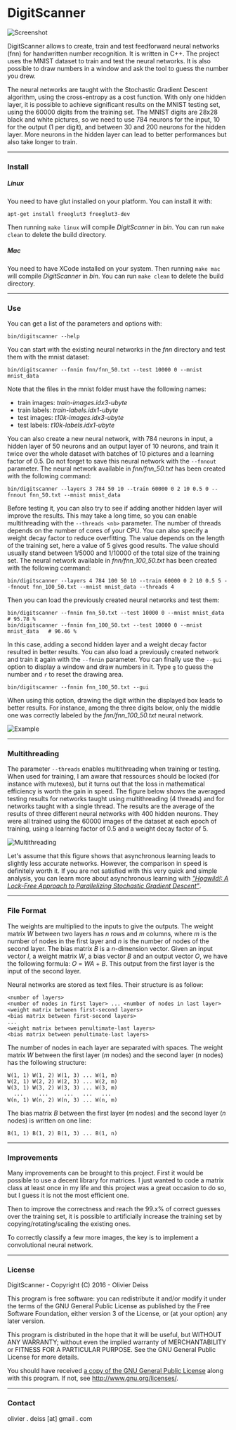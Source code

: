 # DigitScanner

![Screenshot](media/Screenshot.png)

DigitScanner allows to create, train and test feedforward neural networks (fnn) for handwritten number recognition. It is written in C++. The project uses the MNIST dataset to train and test the neural networks. It is also possible to draw numbers in a window and ask the tool to guess the number you drew.

The neural networks are taught with the Stochastic Gradient Descent algorithm, using the cross-entropy as a cost function. With only one hidden layer, it is possible to achieve significant results on the MNIST testing set, using the 60000 digits from the training set. The MNIST digits are 28x28 black and white pictures, so we need to use 784 neurons for the input, 10 for the output (1 per digit), and between 30 and 200 neurons for the hidden layer. More neurons in the hidden layer can lead to better performances but also take longer to train.

***

### Install

##### Linux

You need to have glut installed on your platform. You can install it with:

    apt-get install freeglut3 freeglut3-dev

Then running `make linux` will compile *DigitScanner* in *bin*. You can run `make clean` to delete the build directory.

##### Mac

You need to have XCode installed on your system. Then running `make mac` will compile *DigitScanner* in *bin*. You can run `make clean` to delete the build directory.

***

### Use

You can get a list of the parameters and options with:

    bin/digitscanner --help

You can start with the existing neural networks in the *fnn* directory and test them with the mnist dataset:

    bin/digitscanner --fnnin fnn/fnn_50.txt --test 10000 0 --mnist mnist_data

Note that the files in the mnist folder must have the following names:
* train images: *train-images.idx3-ubyte*
* train labels: *train-labels.idx1-ubyte*
* test images: *t10k-images.idx3-ubyte*
* test labels: *t10k-labels.idx1-ubyte*
    
You can also create a new neural network, with 784 neurons in input, a hidden layer of 50 neurons and an output layer of 10 neurons, and train it twice over the whole dataset with batches of 10 pictures and a learning factor of 0.5. Do not forget to save this neural network with the `--fnnout` parameter. The neural network available in *fnn/fnn_50.txt* has been created with the following command:

    bin/digitscanner --layers 3 784 50 10 --train 60000 0 2 10 0.5 0 --fnnout fnn_50.txt --mnist mnist_data
    
Before testing it, you can also try to see if adding another hidden layer will improve the results. This may take a long time, so you can enable multithreading with the `--threads <nb>` parameter. The number of threads depends on the number of cores of your CPU. You can also specify a weight decay factor to reduce overfitting. The value depends on the length of the training set, here a value of 5 gives good results. The value should usually stand between 1/5000 and 1/10000 of the total size of the training set. The neural network available in *fnn/fnn_100_50.txt* has been created with the following command:

    bin/digitscanner --layers 4 784 100 50 10 --train 60000 0 2 10 0.5 5 --fnnout fnn_100_50.txt --mnist mnist_data --threads 4
    
Then you can load the previously created neural networks and test them:

    bin/digitscanner --fnnin fnn_50.txt --test 10000 0 --mnist mnist_data       # 95.78 %
    bin/digitscanner --fnnin fnn_100_50.txt --test 10000 0 --mnist mnist_data   # 96.46 %
    
In this case, adding a second hidden layer and a weight decay factor resulted in better results. You can also load a previously created network and train it again with the `--fnnin` parameter. You can finally use the `--gui` option to display a window and draw numbers in it. Type `g` to guess the number and `r` to reset the drawing area.

    bin/digitscanner --fnnin fnn_100_50.txt --gui
    
When using this option, drawing the digit within the displayed box leads to better results. For instance, among the three digits below, only the middle one was correctly labeled by the *fnn/fnn_100_50.txt* neural network.

![Example](media/examples.png)

***

### Multithreading

The parameter `--threads` enables multithreading when training or testing. When used for training, I am aware that ressources should be locked (for instance with mutexes), but it turns out that the loss in mathematical efficiency is worth the gain in speed. The figure below shows the averaged testing results for networks taught using multithreading (4 threads) and for networks taught with a single thread. The results are the average of the results of three different neural networks with 400 hidden neurons. They were all trained using the 60000 images of the dataset at each epoch of training, using a learning factor of 0.5 and a weight decay factor of 5.

![Multithreading](media/test_multithreading.png)

Let's assume that this figure shows that asynchronous learning leads to slightly less accurate networks. However, the comparison in speed is definitely worth it. If you are not satisfied with this very quick and simple analysis, you can learn more about asynchronous learning with [*"Hogwild!: A Lock-Free Approach to Parallelizing Stochastic Gradient Descent"*](https://www.eecs.berkeley.edu/~brecht/papers/hogwildTR.pdf).

***
    
### File Format

The weights are multiplied to the inputs to give the outputs. The weight matrix *W* between two layers has *n* rows and *m* columns, where *m* is the number of nodes in the first layer and *n* is the number of nodes of the second layer. The bias matrix *B* is a *n*-dimension vector. Given an input vector *I*, a weight matrix *W*, a bias vector *B* and an output vector *O*, we have the following formula: *O* = *WA* + *B*. This output from the first layer is the input of the second layer.

Neural networks are stored as text files. Their structure is as follow:

    <number of layers>
    <number of nodes in first layer> ... <number of nodes in last layer>
    <weight matrix between first-second layers>
    <bias matrix between first-second layers>
    ...
    <weight matrix between penultimate-last layers>
    <bias matrix between penultimate-last layers>
    
The number of nodes in each layer are separated with spaces. The weight matrix *W* between the first layer (*m* nodes) and the second layer (*n* nodes) has the following structure:

    W(1, 1) W(1, 2) W(1, 3) ... W(1, m)
    W(2, 1) W(2, 2) W(2, 3) ... W(2, m)
    W(3, 1) W(3, 2) W(3, 3) ... W(3, m)
      ...     ...     ...   ...   ...
    W(n, 1) W(n, 2) W(n, 3) ... W(n, m)
    
The bias matrix *B* between the first layer (*m* nodes) and the second layer (*n* nodes) is written on one line:

    B(1, 1) B(1, 2) B(1, 3) ... B(1, n)

***
    
### Improvements

Many improvements can be brought to this project. First it would be possible to use a decent library for matrices. I just wanted to code a matrix class at least once in my life and this project was a great occasion to do so, but I guess it is not the most efficient one.

Then to improve the correctness and reach the 99.x% of correct guesses over the training set, it is possible to artificially increase the training set by copying/rotating/scaling the existing ones.

To correctly classify a few more images, the key is to implement a convolutional neural network.

***

### License

DigitScanner - Copyright (C) 2016 -  Olivier Deiss

This program is free software: you can redistribute it and/or modify
it under the terms of the GNU General Public License as published by
the Free Software Foundation, either version 3 of the License, or
(at your option) any later version.

This program is distributed in the hope that it will be useful,
but WITHOUT ANY WARRANTY; without even the implied warranty of
MERCHANTABILITY or FITNESS FOR A PARTICULAR PURPOSE.  See the
GNU General Public License for more details.

You should have received [a copy of the GNU General Public License](COPYING)
along with this program. If not, see <http://www.gnu.org/licenses/>.

***

### Contact

olivier . deiss [at] gmail . com
